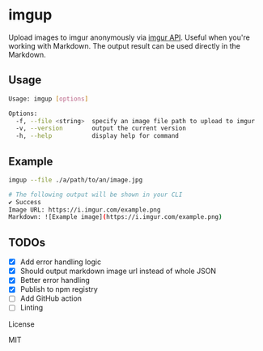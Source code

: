 # imgup

Upload images to imgur anonymously via [imgur API](https://apidocs.imgur.com/). Useful when you're working with Markdown. The output result can be used directly in the Markdown.

## Usage

```sh
Usage: imgup [options]

Options:
  -f, --file <string>  specify an image file path to upload to imgur
  -v, --version        output the current version
  -h, --help           display help for command
```

## Example

```sh
imgup --file ./a/path/to/an/image.jpg

# The following output will be shown in your CLI
✔ Success
Image URL: https://i.imgur.com/example.png
Markdown: ![Example image](https://i.imgur.com/example.png)
```

## TODOs

- [x] Add error handling logic
- [x] Should output markdown image url instead of whole JSON
- [x] Better error handling
- [x] Publish to npm registry
- [ ] Add GitHub action
- [ ] Linting

License

MIT
